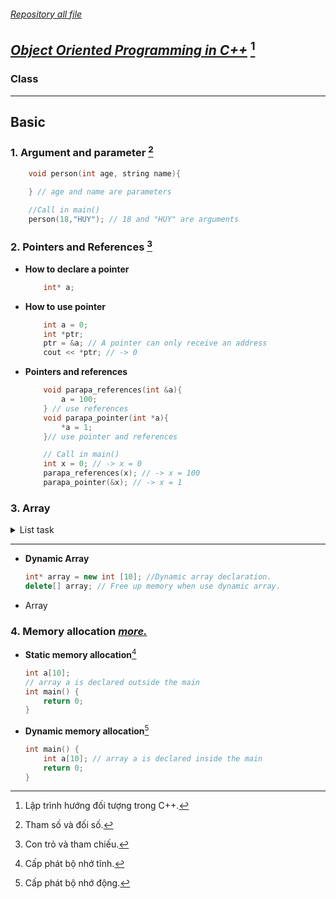 ###### [Repository all file](../C++/)
## [**_Object Oriented Programming in C++_**](../C++/OOP/) [^1]
[^1]: Lập trình hướng đối tượng trong C++.

### Class

---

## **Basic**
### 1. Argument and parameter [^2]
[^2]: Tham số và đối số.
```cpp
    void person(int age, string name){
        
    } // age and name are parameters

    //Call in main()    
    person(18,"HUY"); // 18 and "HUY" are arguments
```
### 2. Pointers and References [^3] 
[^3]: Con trỏ và tham chiếu.
* **How to declare a pointer**
    ```cpp
        int* a;
    ```
* **How to use pointer**
    ```cpp
        int a = 0;
        int *ptr; 
        ptr = &a; // A pointer can only receive an address
        cout << *ptr; // -> 0
    ```
* **Pointers and references**
    ```cpp
        void parapa_references(int &a){
            a = 100;
        } // use references 
        void parapa_pointer(int *a){
            *a = 1;
        }// use pointer and references

        // Call in main()
        int x = 0; // -> x = 0
        parapa_references(x); // -> x = 100
        parapa_pointer(&x); // -> x = 1

    ```
### 3. Array
<details>
<summary>List task</summary>

<!-- BeginTask1 -->

  * ### **Task 1**

|**_[question](https://codelearn.io/learning/cpp-nang-cao?activityType=12&activityId=972)_**|**_[source code](../C++/Array/task-1-01.cpp)_**|[_**run**_][run]|
|-|-|-|
<details>
<summary>Code</summary>

```cpp
#include <iostream>
using namespace std;

int getMaxValue(int *p, int n) {
    int max = p[0];
    for (int i = 1; i < n; i++) {
        if (max < p[i]) {
            max = p[i];
        }
    }
    return max;
}

int main() {
    int n;
    cin >> n;
    int *arr = new int [n];
    for (int i = 0; i < n; i++) {
        cin >> arr[i];
    }
    cout << "Max Value = " << getMaxValue(arr, n) << endl;
    return 0;
}
```

</details>

<!-- endTask1 -->

<!-- BeginTask2 -->

  * ### **Task 2**
|[question](https://codelearn.io/learning/cpp-nang-cao?activityType=12&activityId=977)|[source code](../C++/Array/task-2-01.cpp)|[**run**][run]|
|-|-|-|
<details>
<summary>Code</summary>

```cpp
#include <iostream>
using namespace std;
int sum_argument(int *arr, int n) {
    int sum = arr[0];
    for (int i = 1; i < n; i++) {
        sum +=arr[i];
    }
    return sum;
}
void input_array(int *arr, int n) {
    for (int i = 0; i < n; i++) {
        cin >> arr[i];
    }
} // type value to array
int main() {
    int n;
    cin >> n;
    int *arr = new int [n];
    input_array(arr,n);
    cout << "Sum: " << sum_argument(arr,n) << endl;


    return 0;
}
```
</details>

<!-- endTask2 -->

<!-- BeginTask3 -->

 
  * ### **Task**
|[**question**]()|[**source code**](../C++/Array/)|[**run**][run]|
|-|-|-|
<details>
<summary>Code</summary>
 
```cpp
 
```
</details>
 
<!-- endTask3 -->

[run]: https://onecompiler.com/cpp
</details>

***

* **Dynamic Array**
    ```cpp
    int* array = new int [10]; //Dynamic array declaration.
    delete[] array; // Free up memory when use dynamic array.
    ```
* Array 
### 4. Memory allocation [*more.*](https://codelearn.io/learning/cpp-nang-cao?activityType=8&activityId=979)

[^sma]: Cấp phát bộ nhớ tĩnh.
* **Static memory allocation**[^sma]
    ```cpp
    int a[10];
    // array a is declared outside the main
    int main() {
        return 0;
    }
    ```
[^dma]: Cấp phát bộ nhớ động.
* **Dynamic memory allocation**[^dma]
    ```cpp
    int main() {
        int a[10]; // array a is declared inside the main
        return 0;
    }
    ```